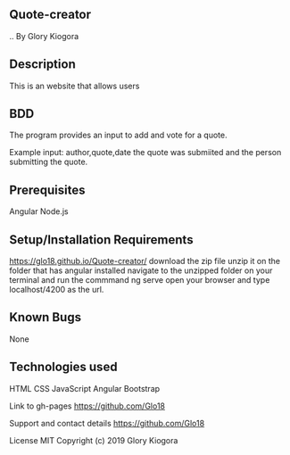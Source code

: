 ## Quote-creator
.. By Glory Kiogora

## Description
This is an website that allows users 

## BDD
The program provides an input to add and vote for a quote.

Example input: author,quote,date the quote was submiited and the person submitting the quote.

## Prerequisites
Angular Node.js

## Setup/Installation Requirements
https://glo18.github.io/Quote-creator/ download the zip file unzip it on the folder that has angular installed navigate to the unzipped folder on your terminal and run the commmand ng serve open your browser and type localhost/4200 as the url.

## Known Bugs
None

## Technologies used
HTML
CSS 
JavaScript 
Angular
Bootstrap

Link to gh-pages
https://github.com/Glo18

Support and contact details
https://github.com/Glo18

License
MIT Copyright (c) 2019 Glory Kiogora
